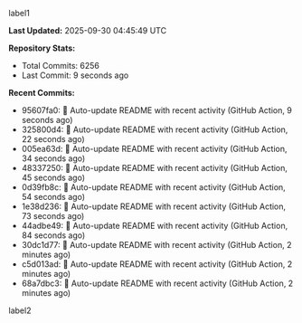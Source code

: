 
label1 
<!-- ACTIVITY_START -->
**Last Updated:** 2025-09-30 04:45:49 UTC

**Repository Stats:**
- Total Commits: 6256
- Last Commit: 9 seconds ago

**Recent Commits:**
- 95607fa0: 🤖 Auto-update README with recent activity (GitHub Action, 9 seconds ago)
- 325800d4: 🤖 Auto-update README with recent activity (GitHub Action, 22 seconds ago)
- 005ea63d: 🤖 Auto-update README with recent activity (GitHub Action, 34 seconds ago)
- 48337250: 🤖 Auto-update README with recent activity (GitHub Action, 45 seconds ago)
- 0d39fb8c: 🤖 Auto-update README with recent activity (GitHub Action, 54 seconds ago)
- 1e38d236: 🤖 Auto-update README with recent activity (GitHub Action, 73 seconds ago)
- 44adbe49: 🤖 Auto-update README with recent activity (GitHub Action, 84 seconds ago)
- 30dc1d77: 🤖 Auto-update README with recent activity (GitHub Action, 2 minutes ago)
- c5d013ad: 🤖 Auto-update README with recent activity (GitHub Action, 2 minutes ago)
- 68a7dbc3: 🤖 Auto-update README with recent activity (GitHub Action, 2 minutes ago)
<!-- ACTIVITY_END -->

label2
